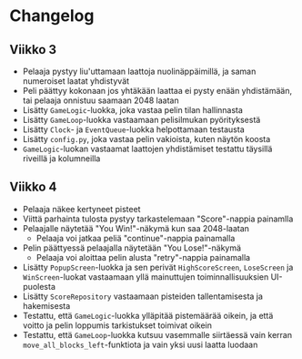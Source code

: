 # Changelog
## Viikko 3
- Pelaaja pystyy liu'uttamaan laattoja nuolinäppäimillä, ja saman numeroiset laatat yhdistyvät
- Peli päättyy kokonaan jos yhtäkään laattaa ei pysty enään yhdistämään, tai pelaaja onnistuu saamaan 2048 laatan
- Lisätty `GameLogic`-luokka, joka vastaa pelin tilan hallinnasta
- Lisätty `GameLoop`-luokka vastaamaan pelisilmukan pyörityksestä
- Lisätty `Clock`- ja `EventQueue`-luokka helpottamaan testausta
- Lisätty `config.py`, joka vastaa pelin vakioista, kuten näytön koosta
- `GameLogic`-luokan vastaamat laattojen yhdistämiset testattu täysillä riveillä ja kolumneilla

## Viikko 4
- Pelaaja näkee kertyneet pisteet
- Viittä parhainta tulosta pystyy tarkastelemaan "Score"-nappia painamlla
- Pelaajalle näytetää "You Win!"-näkymä kun saa 2048-laatan
  - Pelaaja voi jatkaa peliä "continue"-nappia painamalla
- Pelin päättyessä pelaajalla näytetään "You Lose!"-näkymä
  - Pelaaja voi aloittaa pelin alusta "retry"-nappia painamalla
- Lisätty `PopupScreen`-luokka ja sen perivät `HighScoreScreen`, `LoseScreen` ja `WinScreen`-luokat vastaamaan yllä mainuttujen toiminnallisuuksien UI-puolesta
- Lisätty `ScoreRepository` vastaamaan pisteiden tallentamisesta ja hakemisesta
- Testattu, että `GameLogic`-luokka ylläpitää pistemäärää oikein, ja että voitto ja pelin loppumis tarkistukset toimivat oikein
- Testattu, että `GameLoop`-luokka kutsuu vasemmalle siirtäessä vain kerran `move_all_blocks_left`-funktiota ja vain yksi uusi laatta luodaan
